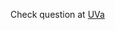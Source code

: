 Check question at [UVa](https://uva.onlinejudge.org/index.php?option=onlinejudge&page=show_problem&problem=4022)
